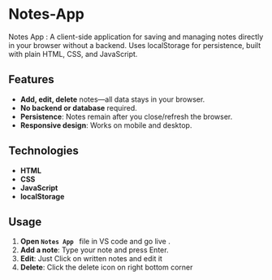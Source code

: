 # Notes-App
Notes App : A client-side application for saving and managing notes directly in your browser without a backend. Uses localStorage for persistence, built with plain HTML, CSS, and JavaScript.

## Features

- **Add, edit, delete** notes—all data stays in your browser.
- **No backend or database** required.
- **Persistence**: Notes remain after you close/refresh the browser.
- **Responsive design**: Works on mobile and desktop.

## Technologies

- **HTML**
- **CSS**
- **JavaScript**
- **localStorage**

## Usage

1. **Open `Notes App `** file in VS code and go live .
2. **Add a note**: Type your note and press Enter.
3. **Edit**: Just Click on written notes and edit it 
4. **Delete**: Click the delete icon on right bottom corner
